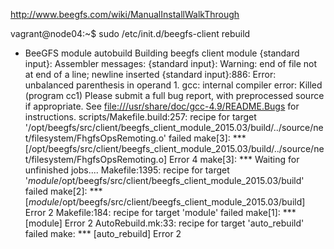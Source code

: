 http://www.beegfs.com/wiki/ManualInstallWalkThrough

vagrant@node04:~$ sudo /etc/init.d/beegfs-client rebuild
- BeeGFS module autobuild
Building beegfs client module
{standard input}: Assembler messages:
{standard input}: Warning: end of file not at end of a line; newline inserted
{standard input}:886: Error: unbalanced parenthesis in operand 1.
gcc: internal compiler error: Killed (program cc1)
Please submit a full bug report,
with preprocessed source if appropriate.
See <file:///usr/share/doc/gcc-4.9/README.Bugs> for instructions.
scripts/Makefile.build:257: recipe for target '/opt/beegfs/src/client/beegfs_client_module_2015.03/build/../source/net/filesystem/FhgfsOpsRemoting.o' failed
make[3]: *** [/opt/beegfs/src/client/beegfs_client_module_2015.03/build/../source/net/filesystem/FhgfsOpsRemoting.o] Error 4
make[3]: *** Waiting for unfinished jobs....
Makefile:1395: recipe for target '_module_/opt/beegfs/src/client/beegfs_client_module_2015.03/build' failed
make[2]: *** [_module_/opt/beegfs/src/client/beegfs_client_module_2015.03/build] Error 2
Makefile:184: recipe for target 'module' failed
make[1]: *** [module] Error 2
AutoRebuild.mk:33: recipe for target 'auto_rebuild' failed
make: *** [auto_rebuild] Error 2

